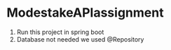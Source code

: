 # ModestakeAPIassignment

1. Run this project in spring boot
2. Database not needed we used @Repository
